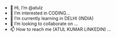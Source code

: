 - 👋 Hi, I’m @atulz
- 👀 I’m interested in CODING...
- 🌱 I’m currently learning in DELHI (INDIA)
- 💞️ I’m looking to collaborate on ...
- 📫 How to reach me (ATUL KUMAR LINKEDIN) ...

<!---
atulkumarx/atulkumar is a ✨ special ✨ repository because its `README.md` (this file) appears on your GitHub profile.
You can click the Preview link to take a look at your changes.
--->
